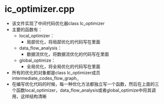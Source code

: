 # ic_optimizer.cpp

*   该文件实现了中间代码优化器class Ic_optimizer
*   主要的函数有：
    *   local_optimizer：
        *   局部优化，将局部优化的代码写在里面
    *   data_flow_analysis：
        *   数据流优化，将数据流优化的代码写在里面
    *   global_optimize：
        *   全局优化，将全局优化的代码写在里面
*   所有的优化的对象都是class Ic_optimizer成员intermediate_codes_flow_graph_
*   在编写优化代码的时候，每一种优化方法都独立写一个函数，然后在上面的三个函数local_optimizer，data_flow_analysis或者global_optimize中将其调用，这样结构清晰